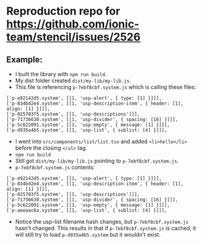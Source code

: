 # Reproduction repo for https://github.com/ionic-team/stencil/issues/2526

## Example:

- I built the library with `npm run build`.
- My dist folder created `dist/my-lib/my-lib.js`.
- This file is referencing `p-7ebf8cbf.system.js` which is calling these files:

```
['p-e92142d5.system', [[1, 'usp-alert', { type: [1] }]]],
['p-834bd2e4.system', [[1, 'usp-description-item', { header: [1], align: [1] }]]],
['p-025703f5.system', [[1, 'usp-descriptions']]],
['p-71736630.system', [[1, 'usp-divider', { spacing: [16] }]]],
['p-5c622091.system', [[1, 'usp-empty', { message: [1] }]]],
['p-d935a4b5.system', [[1, 'usp-list', { sublist: [4] }]]],
```

- I went into `src/components/list/list.tsx` and added `<li>hello</li>` before the closing `</ul>` tag.
- `npm run build`
- Still got `dist/my-lib/my-lib.js` pointing to `p-7ebf8cbf.system.js`.
- `p-7ebf8cbf.system.js` contents:

```
['p-e92142d5.system', [[1, 'usp-alert', { type: [1] }]]],
['p-834bd2e4.system', [[1, 'usp-description-item', { header: [1], align: [1] }]]],
['p-025703f5.system', [[1, 'usp-descriptions']]],
['p-71736630.system', [[1, 'usp-divider', { spacing: [16] }]]],
['p-5c622091.system', [[1, 'usp-empty', { message: [1] }]]],
['p-aeeaac6a.system', [[1, 'usp-list', { sublist: [4] }]]],
```

- Notice the usp-list filename hash changes, but `p-7ebf8cbf.system.js` hasn't changed. This results in that if `p-7ebf8cbf.system.js` is cached, it will still try to load `p-d935a4b5.system` but it wouldn't exist.